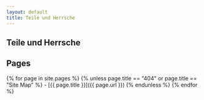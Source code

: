 ```yaml
---
layout: default
title: Teile und Herrsche
---
```


## Teile und Herrsche

## Pages

{% for page in site.pages %}
  {% unless page.title == "404" or page.title == "Site Map" %}
    - [{{ page.title }}]({{ page.url }})
  {% endunless %}
{% endfor %}
